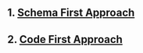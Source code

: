 ## 1. [Schema First Approach](https://dev.to/codexam/graphql-in-nestjs-a-concise-5-minute-guide-4ima)
## 2. [Code First Approach](https://dev.to/codexam/nestjs-graphql-code-first-approach-1pn0)